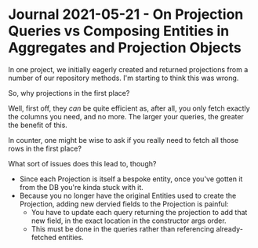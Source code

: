 Journal 2021-05-21 - On Projection Queries vs Composing Entities in Aggregates and Projection Objects
===========

In one project, we initially eagerly created and returned projections from a number of our repository methods.  I'm starting to think this was wrong.

So, why projections in the first place?

Well, first off, they _can_ be quite efficient as, after all, you only fetch exactly the columns you need, and no more.  The larger your queries, the greater the benefit of this.

In counter, one might be wise to ask if you really need to fetch all those rows in the first place?

What sort of issues does this lead to, though?

- Since each Projection is itself a bespoke entity, once you've gotten it from the DB you're kinda stuck with it.
- Because you no longer have the original Entities used to create the Projection, adding new dervied fields to the Projection is painful:
    - You have to update each query returning the projection to add that new field, in the exact location in the constructor args order.
    - This must be done in the queries rather than referencing already-fetched entities.


